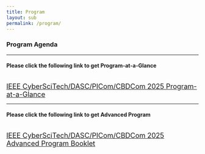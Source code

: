 ```yaml
---
title: Program
layout: sub
permalink: /program/
--- 
```


<h3>Program Agenda</h3>

<hr/>
<h4>Please click the following link to get Program-at-a-Glance</h4>
<br>
<a href="/2025/assets/CyberSciTech_DASC_PICom_CBDCom 2025 - Program at a Glance (0929E).pdf" target="_blank" style="font-size: 18px;"><u>IEEE CyberSciTech/DASC/PICom/CBDCom 2025 Program-at-a-Glance</u></a>

<hr/>
<h4>Please click the following link to get Advanced Program</h4>
<br>
<a href="/2025/assets/CyberSciTech_DASC_PICom_CBDCom 2025 - Advanced Program (1001A).pdf" target="_blank" style="font-size: 18px;"><u>IEEE CyberSciTech/DASC/PICom/CBDCom 2025 Advanced Program Booklet</u></a>

